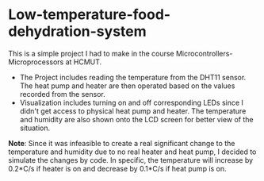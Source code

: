 # Low-temperature-food-dehydration-system
This is a simple project I had to make in the course Microcontrollers-Microprocessors at HCMUT.
<ul>
  <li>The Project includes reading the temperature from the DHT11 sensor. The heat pump and heater are then operated based on the values recorded from the sensor.</li>
  <li>Visualization includes turning on and off corresponding LEDs since I didn't get access to physical heat pump and heater. The temperature and humidity are also shown onto the LCD screen for better view of the situation.
</ul>
<strong>Note</strong>: Since it was infeasible to create a real significant change to the temperature and humidity due to no real heater and heat pump, I decided to simulate the changes by code. In specific, the temperature will increase by 0.2*C/s if heater is on and decrease by 0.1*C/s if heat pump is on.
